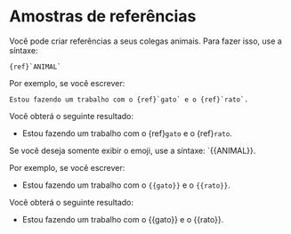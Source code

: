 # Amostras de referências

Você pode criar referências a seus colegas animais. Para fazer isso, use a síntaxe:

    {ref}`ANIMAL`

Por exemplo, se você escrever:

    Estou fazendo um trabalho com o {ref}`gato` e o {ref}`rato`.

Você obterá o seguinte resultado:

- Estou fazendo um trabalho com o {ref}`gato` e o {ref}`rato`.

Se você deseja somente exibir o emoji, use a síntaxe: `{{ANIMAL}}.

Por exemplo, se você escrever:

- Estou fazendo um trabalho com o `{{gato}}` e o `{{rato}}`.

Você obterá o seguinte resultado:

- Estou fazendo um trabalho com o {{gato}} e o {{rato}}.


